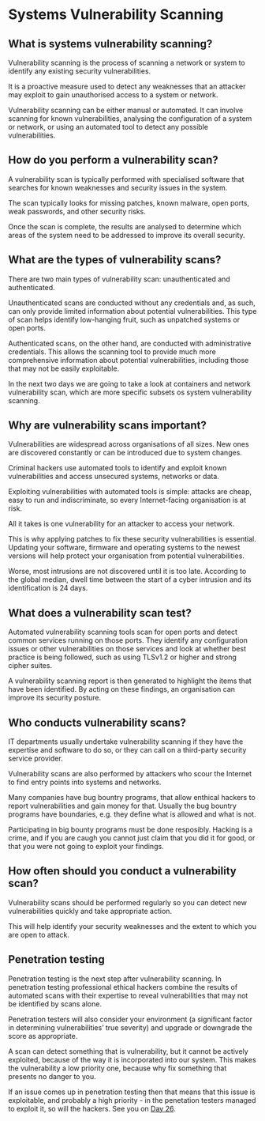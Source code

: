 # Systems Vulnerability Scanning

## What is systems vulnerability scanning?

Vulnerability scanning is the process of scanning a network or system to identify any existing security vulnerabilities.

It is a proactive measure used to detect any weaknesses that an attacker may exploit to gain unauthorised access to a system or network.

Vulnerability scanning can be either manual or automated.
It can involve scanning for known vulnerabilities, analysing the configuration of a system or network, or using an automated tool to detect any possible vulnerabilities.

## How do you perform a vulnerability scan?

A vulnerability scan is typically performed with specialised software that searches for known weaknesses and security issues in the system.

The scan typically looks for missing patches, known malware, open ports, weak passwords, and other security risks.

Once the scan is complete, the results are analysed to determine which areas of the system need to be addressed to improve its overall security.

## What are the types of vulnerability scans?

There are two main types of vulnerability scan: unauthenticated and authenticated.

Unauthenticated scans are conducted without any credentials and, as such, can only provide limited information about potential vulnerabilities.
This type of scan helps identify low-hanging fruit, such as unpatched systems or open ports.

Authenticated scans, on the other hand, are conducted with administrative credentials.
This allows the scanning tool to provide much more comprehensive information about potential vulnerabilities, including those that may not be easily exploitable.

In the next two days we are going to take a look at containers and network vulnerability scan, which are more specific subsets os system vulnerability scanning.

## Why are vulnerability scans important?

Vulnerabilities are widespread across organisations of all sizes.
New ones are discovered constantly or can be introduced due to system changes.

Criminal hackers use automated tools to identify and exploit known vulnerabilities and access unsecured systems, networks or data.

Exploiting vulnerabilities with automated tools is simple: attacks are cheap, easy to run and indiscriminate, so every Internet-facing organisation is at risk.

All it takes is one vulnerability for an attacker to access your network.

This is why applying patches to fix these security vulnerabilities is essential.
Updating your software, firmware and operating systems to the newest versions will help protect your organisation from potential vulnerabilities.

Worse, most intrusions are not discovered until it is too late. According to the global median, dwell time between the start of a cyber intrusion and its identification is 24 days.

## What does a vulnerability scan test?

Automated vulnerability scanning tools scan for open ports and detect common services running on those ports.
They identify any configuration issues or other vulnerabilities on those services and look at whether best practice is being followed, such as using TLSv1.2 or higher and strong cipher suites.

A vulnerability scanning report is then generated to highlight the items that have been identified.
By acting on these findings, an organisation can improve its security posture.

## Who conducts vulnerability scans?

IT departments usually undertake vulnerability scanning if they have the expertise and software to do so, or they can call on a third-party security service provider.

Vulnerability scans are also performed by attackers who scour the Internet to find entry points into systems and networks.

Many companies have bug bountry programs, that allow enthical hackers to report vulnerabilities and gain money for that.
Usually the bug bountry programs have boundaries, e.g. they define what is allowed and what is not.

Participating in big bounty programs must be done resposibly.
Hacking is a crime, and if you are caugh you cannot just claim that you did it for good, or that you were not going to exploit your findings.

## How often should you conduct a vulnerability scan?

Vulnerability scans should be performed regularly so you can detect new vulnerabilities quickly and take appropriate action.

This will help identify your security weaknesses and the extent to which you are open to attack.

## Penetration testing

Penetration testing is the next step after vulnerability scanning.
In penetration testing professional ethical hackers combine the results of automated scans with their expertise to reveal vulnerabilities that may not be identified by scans alone.

Penetration testers will also consider your environment (a significant factor in determining vulnerabilities’ true severity) and upgrade or downgrade the score as appropriate.

A scan can detect something that is vulnerability, but it cannot be actively exploited, because of the way it is incorporated into our system.
This makes the vulnerability a low priority one, because why fix something that presents no danger to you.

If an issue comes up in penetration testing then that means that this issue is exploitable, and probably a high priority - in the penetation testers managed to exploit it, so will the hackers.
See you on [Day 26](day26.md).
